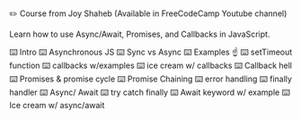 ✏️ Course from Joy Shaheb (Available in FreeCodeCamp Youtube channel)

Learn how to use Async/Await, Promises, and Callbacks in JavaScript.

⌨️ Intro
⌨️ Asynchronous JS
⌨️ Sync vs Async 
⌨️ Examples ☝️ 
⌨️ setTimeout function
⌨️ callbacks w/examples
⌨️ ice cream w/ callbacks 
⌨️ Callback hell
⌨️ Promises & promise cycle
⌨️ Promise Chaining
⌨️ error handling
⌨️ finally handler 
⌨️ Async/ Await 
⌨️ try catch finally
⌨️ Await keyword w/ example
⌨️ Ice cream w/ async/await